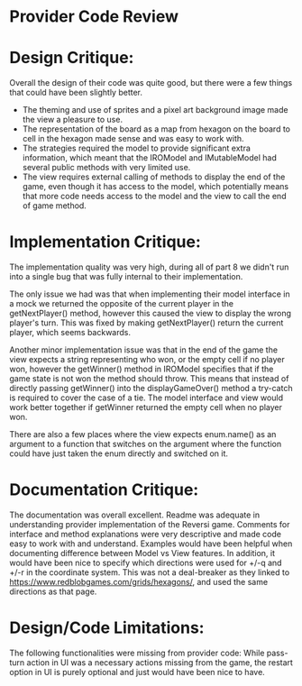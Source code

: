 # Provider Code Review
# Design Critique:
Overall the design of their code was quite good, but there were a few things that could have been 
slightly better.
- The theming and use of sprites and a pixel art background image made the view a pleasure to use.
- The representation of the board as a map from hexagon on the board to cell in the 
hexagon made sense and was easy to work with.
- The strategies required the model to provide significant extra information, which 
meant that the IROModel and IMutableModel had several public methods with very limited use.
- The view requires external calling of methods to display the end of the game, even though
it has access to the model, which potentially means that more code needs access to the model and 
the view to call the end of game method.

# Implementation Critique:
The implementation quality was very high, during all of part 8 we didn't run into a single bug that
was fully internal to their implementation.

The only issue we had was that when implementing their 
model interface in a mock we returned the opposite of the current player in the getNextPlayer() method,
however this caused the view to display the wrong player's turn. This was fixed by making getNextPlayer()
return the current player, which seems backwards.

Another minor implementation issue was that in the end of the game the view expects a string
representing who won, or the empty cell if no player won, however the getWinner() method in IROModel
specifies that if the game state is not won the method should throw. This means that instead of directly
passing getWinner() into the displayGameOver() method a try-catch is required to cover the case of a tie.
The model interface and view would work better together if getWinner returned the empty cell when no player won.

There are also a few places where the view expects enum.name() as an argument to a function that
switches on the argument where the function could have just taken the enum directly and switched on it.

# Documentation Critique:
The documentation was overall excellent. Readme was adequate in understanding 
provider implementation of the Reversi game. Comments for interface and method explanations were 
very descriptive and made code easy to work with and understand. Examples would have been helpful 
when documenting difference between Model vs View features. In addition, it would have been nice to
specify which directions were used for +/-q and +/-r in the coordinate system. This was not a 
deal-breaker as they linked to https://www.redblobgames.com/grids/hexagons/, and used the same directions
as that page.
# Design/Code Limitations:
The following functionalities were missing from provider code: While pass-turn action in UI was a necessary actions missing 
from the game, the restart option in UI is purely optional and just would have been nice to have.